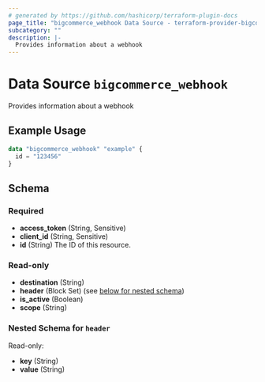 ```yaml
---
# generated by https://github.com/hashicorp/terraform-plugin-docs
page_title: "bigcommerce_webhook Data Source - terraform-provider-bigcommerce"
subcategory: ""
description: |-
  Provides information about a webhook
---
```


# Data Source `bigcommerce_webhook`

Provides information about a webhook

## Example Usage

```terraform
data "bigcommerce_webhook" "example" {
  id = "123456"
}
```

<!-- schema generated by tfplugindocs -->
## Schema

### Required

- **access_token** (String, Sensitive)
- **client_id** (String, Sensitive)
- **id** (String) The ID of this resource.

### Read-only

- **destination** (String)
- **header** (Block Set) (see [below for nested schema](#nestedblock--header))
- **is_active** (Boolean)
- **scope** (String)

<a id="nestedblock--header"></a>
### Nested Schema for `header`

Read-only:

- **key** (String)
- **value** (String)


